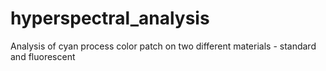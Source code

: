 # hyperspectral_analysis
Analysis of cyan process color patch on two different materials - standard and fluorescent
